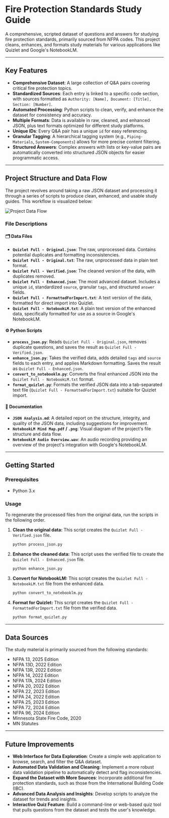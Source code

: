 # Fire Protection Standards Study Guide

A comprehensive, scripted dataset of questions and answers for studying fire protection standards, primarily sourced from NFPA codes. This project cleans, enhances, and formats study materials for various applications like Quizlet and Google's NotebookLM.

---

## Key Features

- **Comprehensive Dataset**: A large collection of Q&A pairs covering critical fire protection topics.
- **Standardized Sources**: Each entry is linked to a specific code section, with sources formatted as `Authority: [Name], Document: [Title], Section: [Number]`.
- **Automated Processing**: Python scripts to clean, verify, and enhance the dataset for consistency and accuracy.
- **Multiple Formats**: Data is available in raw, cleaned, and enhanced JSON, plus text formats optimized for different study platforms.
- **Unique IDs**: Every Q&A pair has a unique `id` for easy referencing.
- **Granular Tagging**: A hierarchical tagging system (e.g., `Piping-Materials`, `System-Components`) allows for more precise content filtering.
- **Structured Answers**: Complex answers with lists or key-value pairs are automatically converted into structured JSON objects for easier programmatic access.

---

## Project Structure and Data Flow

The project revolves around taking a raw JSON dataset and processing it through a series of scripts to produce clean, enhanced, and usable study guides. This workflow is visualized below:

![Project Data Flow](NotebookLM%20Mind%20Map.png)

### File Descriptions

#### 🗂️ Data Files

-   **`Quizlet Full - Original.json`**: The raw, unprocessed data. Contains potential duplicates and formatting inconsistencies.
-   **`Quizlet Full - Original.txt`**: The raw, unprocessed data in plain text format.
-   **`Quizlet Full - Verified.json`**: The cleaned version of the data, with duplicates removed.
-   **`Quizlet Full - Enhanced.json`**: The most advanced dataset. Includes a unique `id`, standardized `source`, granular `tags`, and structured `answer` fields.
-   **`Quizlet Full - FormattedForImport.txt`**: A text version of the data, formatted for direct import into Quizlet.
-   **`Quizlet Full - NotebookLM.txt`**: A plain text version of the enhanced data, specifically formatted for use as a source in Google's NotebookLM.

#### ⚙️ Python Scripts

-   **`process_json.py`**: Reads `Quizlet Full - Original.json`, removes duplicate questions, and saves the result as `Quizlet Full - Verified.json`.
-   **`enhance_json.py`**: Takes the verified data, adds detailed `tags` and `source` fields to each entry, and applies Markdown formatting. Saves the result as `Quizlet Full - Enhanced.json`.
-   **`convert_to_notebooklm.py`**: Converts the final enhanced JSON into the `Quizlet Full - NotebookLM.txt` format.
-   **`format_quizlet.py`**: Formats the verified JSON data into a tab-separated text file (`Quizlet Full - FormattedForImport.txt`) suitable for Quizlet import.

#### 📄 Documentation

-   **`JSON Analysis.md`**: A detailed report on the structure, integrity, and quality of the JSON data, including suggestions for improvement.
-   **`NotebookLM Mind Map.pdf` / `.png`**: Visual diagram of the project's file structure and data flow.
-   **`NotebookLM Audio Overview.wav`**: An audio recording providing an overview of the project's integration with Google's NotebookLM.

---

## Getting Started

### Prerequisites

-   Python 3.x

### Usage

To regenerate the processed files from the original data, run the scripts in the following order.

1.  **Clean the original data:**
    This script creates the `Quizlet Full - Verified.json` file.
    ```bash
    python process_json.py
    ```

2.  **Enhance the cleaned data:**
    This script uses the verified file to create the `Quizlet Full - Enhanced.json` file.
    ```bash
    python enhance_json.py
    ```

3.  **Convert for NotebookLM:**
    This script creates the `Quizlet Full - NotebookLM.txt` file from the enhanced data.
    ```bash
    python convert_to_notebooklm.py
    ```

4.  **Format for Quizlet:**
    This script creates the `Quizlet Full - FormattedForImport.txt` file from the verified data.
    ```bash
    python format_quizlet.py
    ```

---

## Data Sources

The study material is primarily sourced from the following standards:

-   NFPA 13, 2025 Edition
-   NFPA 13D, 2022 Edition
-   NFPA 13R, 2022 Edition
-   NFPA 14, 2022 Edition
-   NFPA 17A, 2024 Edition
-   NFPA 20, 2022 Edition
-   NFPA 22, 2023 Edition
-   NFPA 24, 2022 Edition
-   NFPA 25, 2023 Edition
-   NFPA 72, 2024 Edition
-   NFPA 96, 2024 Edition
-   Minnesota State Fire Code, 2020
-   MN Statutes

---

## Future Improvements

-   **Web Interface for Data Exploration**: Create a simple web application to browse, search, and filter the Q&A dataset.
-   **Automated Data Validation and Cleaning**: Implement a more robust data validation pipeline to automatically detect and flag inconsistencies.
-   **Expand the Dataset with More Sources**: Incorporate additional fire protection standards, such as those from the International Building Code (IBC).
-   **Advanced Data Analysis and Insights**: Develop scripts to analyze the dataset for trends and insights.
-   **Interactive Quiz Feature**: Build a command-line or web-based quiz tool that pulls questions from the dataset and tests the user's knowledge.
